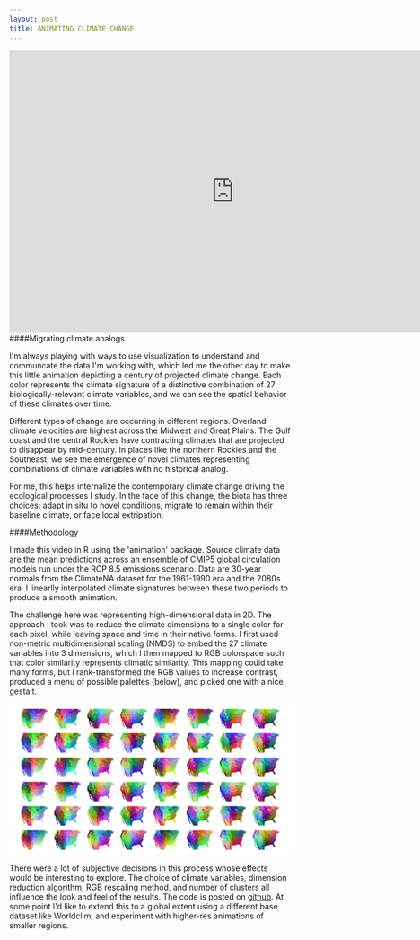 ```yaml
---
layout: post
title: ANIMATING CLIMATE CHANGE
---
```



<iframe src="https://player.vimeo.com/video/156115210?autoplay=1&loop=1&title=0&portrait=0" width="800" height="501" frameborder="0" webkitallowfullscreen mozallowfullscreen allowfullscreen></iframe>

<br>
####Migrating climate analogs

I'm always playing with ways to use visualization to understand and communcate the data I'm working with, which led me the other day to make this little animation depicting a century of projected climate change. Each color represents the climate signature of a distinctive combination of 27 biologically-relevant climate variables, and we can see the spatial behavior of these climates over time.

Different types of change are occurring in different regions. Overland climate velocities are highest across the Midwest and Great Plains. The Gulf coast and the central Rockies have contracting climates that are projected to disappear by mid-century. In places like the northern Rockies and the Southeast, we see the emergence of novel climates representing combinations of climate variables with no historical analog. 

For me, this helps internalize the contemporary climate change driving the ecological processes I study. In the face of this change, the biota has three choices: adapt in situ to novel conditions, migrate to remain within their baseline climate, or face local extripation.

####Methodology

I made this video in R using the 'animation' package. Source climate data are the mean predictions across an ensemble of CMIP5 global circulation models run under the RCP 8.5 emissions scenario. Data are 30-year normals from the ClimateNA dataset for the 1961-1990 era and the 2080s era. I linearlly interpolated climate signatures between these two periods to produce a smooth animation.

The challenge here was representing high-dimensional data in 2D. The approach I took was to reduce the climate dimensions to a single color for each pixel, while leaving space and time in their native forms. I first used non-metric multidimensional scaling (NMDS) to embed the 27 climate variables into 3 dimensions, which I then mapped to RGB colorspace such that color similarity represents climatic similarity. This mapping could take many forms, but I rank-transformed the RGB values to increase contrast, produced a menu of possible palettes (below), and picked one with a nice gestalt.

![palettes](/assets/analogs_palettes.jpg)

There were a lot of subjective decisions in this process whose effects would be interesting to explore. The choice of climate variables, dimension reduction algorithm, RGB rescaling method, and number of clusters all influence the look and feel of the results. The code is posted on [github](https://github.com/matthewkling/analog_animation). At some point I'd like to extend this to a global extent using a different base dataset like Worldclim, and experiment with higher-res animations of smaller regions.

